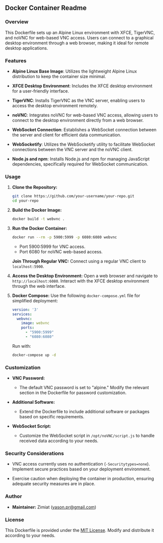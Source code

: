 ## Docker Container Readme

### Overview

This Dockerfile sets up an Alpine Linux environment with XFCE, TigerVNC, and noVNC for web-based VNC access. Users can connect to a graphical desktop environment through a web browser, making it ideal for remote desktop applications.

### Features

- **Alpine Linux Base Image**: Utilizes the lightweight Alpine Linux distribution to keep the container size minimal.

- **XFCE Desktop Environment**: Includes the XFCE desktop environment for a user-friendly interface.

- **TigerVNC**: Installs TigerVNC as the VNC server, enabling users to access the desktop environment remotely.

- **noVNC**: Integrates noVNC for web-based VNC access, allowing users to connect to the desktop environment directly from a web browser.

- **WebSocket Connection**: Establishes a WebSocket connection between the server and client for efficient data communication.

- **WebSocketify**: Utilizes the WebSocketify utility to facilitate WebSocket connections between the VNC server and the noVNC client.

- **Node.js and npm**: Installs Node.js and npm for managing JavaScript dependencies, specifically required for WebSocket communication.

### Usage

1. **Clone the Repository:**
   ```bash
   git clone https://github.com/your-username/your-repo.git
   cd your-repo
   ```

2. **Build the Docker Image:**
   ```bash
   docker build -t webvnc .
   ```

3. **Run the Docker Container:**
   ```bash
   docker run --rm -p 5900:5999 -p 6080:6080 webvnc
   ```

   - Port 5900:5999 for VNC access.
   - Port 6080 for noVNC web-based access.

   **Join Through Regular VNC:**
   Connect using a regular VNC client to `localhost:5900`.

4. **Access the Desktop Environment:**
   Open a web browser and navigate to `http://localhost:6080`. Interact with the XFCE desktop environment through the web interface.

5. **Docker Compose:**
   Use the following `docker-compose.yml` file for simplified deployment:

   ```yaml
   version: '3'
   services:
     webvnc:
       image: webvnc
       ports:
         - "5900:5999"
         - "6080:6080"
   ```

   Run with:
   ```bash
   docker-compose up -d
   ```

### Customization

- **VNC Password:**
  - The default VNC password is set to "alpine." Modify the relevant section in the Dockerfile for password customization.

- **Additional Software:**
  - Extend the Dockerfile to include additional software or packages based on specific requirements.

- **WebSocket Script:**
  - Customize the WebSocket script in `/opt/noVNC/script.js` to handle received data according to your needs.

### Security Considerations

- VNC access currently uses no authentication (`-Securitytypes=none`). Implement secure practices based on your deployment environment.

- Exercise caution when deploying the container in production, ensuring adequate security measures are in place.

### Author

- **Maintainer:** Zimiat (yason.pr@gmail.com)

### License

This Dockerfile is provided under the [MIT License](LICENSE). Modify and distribute it according to your needs.
